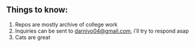 ## Things to know:
1. Repos are mostly archive of college work
2. Inquiries can be sent to darnivo04@gmail.com, i'll try to respond asap
3. Cats are great

<!--
**Darnivo/Darnivo** is a ✨ _special_ ✨ repository because its `README.md` (this file) appears on your GitHub profile.

Here are some ideas to get you started:

- 🔭 I’m currently working on ...
- 🌱 I’m currently learning ...
- 👯 I’m looking to collaborate on ...
- 🤔 I’m looking for help with ...
- 💬 Ask me about ...
- 📫 How to reach me: ...
- 😄 Pronouns: ...
- ⚡ Fun fact: ...
-->
